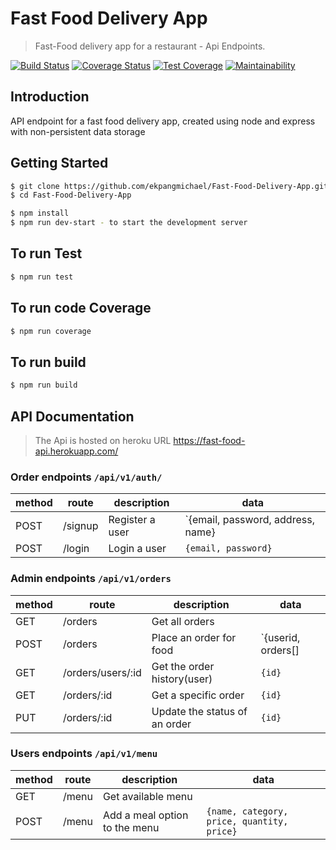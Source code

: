 # Fast Food Delivery App
> Fast-Food delivery app for a restaurant - Api Endpoints.

[![Build Status](https://travis-ci.org/ekpangmichael/Fast-Food-Delivery-App.svg?branch=develop)](https://travis-ci.org/ekpangmichael/Fast-Food-Delivery-App)
[![Coverage Status](https://coveralls.io/repos/github/ekpangmichael/Fast-Food-Delivery-App/badge.png?branch=develop)](https://coveralls.io/github/ekpangmichael/Fast-Food-Delivery-App?branch=develop) [![Test Coverage](https://api.codeclimate.com/v1/badges/f146d9a754eb2083cabc/test_coverage)](https://codeclimate.com/github/ekpangmichael/Fast-Food-Delivery-App/test_coverage)
[![Maintainability](https://api.codeclimate.com/v1/badges/f146d9a754eb2083cabc/maintainability)](https://codeclimate.com/github/ekpangmichael/Fast-Food-Delivery-App/maintainability)

## Introduction
API endpoint for a fast food delivery app, created using node and express with non-persistent data storage


## Getting Started

```bash
$ git clone https://github.com/ekpangmichael/Fast-Food-Delivery-App.git
$ cd Fast-Food-Delivery-App

$ npm install
$ npm run dev-start - to start the development server
```

## To run Test

```bash
$ npm run test
```

## To run code Coverage

```bash
$ npm run coverage
```
## To run build

```bash
$ npm run build
```

## API Documentation
> The Api is hosted on heroku URL https://fast-food-api.herokuapp.com/

### Order endpoints `/api/v1/auth/`

| method | route            | description          | data                                                    |
| ------ | ---------------- | -------------------- | --------------------------------------------------------|
| POST   | /signup          | Register a user      |  `{email, password, address, name}                      |
| POST   | /login           | Login a user         | `{email, password}`                                     |

 

### Admin endpoints `/api/v1/orders`

| method | route             | description                  | data                                                    |
| ------ | ------------------|------------------------------|---------------------------------------------------------|
| GET    | /orders           | Get all orders               |                                                         |
| POST   | /orders           | Place an order for food      | `{userid, orders[]                                      |
| GET    | /orders/users/:id | Get the order history(user)  | `{id}`                                                  |
| GET    | /orders/:id       | Get a specific order         | `{id}`                                                  |
| PUT    | /orders/:id       | Update the status of an order| `{id}`                                                  |

    
### Users endpoints `/api/v1/menu`

| method | route           | description                   | data                                                   |
| ------ | ----------------|-------------------------------| -------------------------------------------------------|
| GET    | /menu           | Get available menu            |                                                        |
| POST   | /menu           | Add a meal option to the menu | `{name, category, price, quantity, price}`             |
